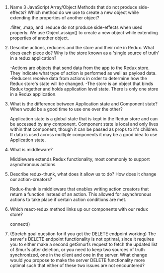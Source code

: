 1.  Name 3 JavaScript Array/Object Methods that do not produce side-effects? Which method do we use to create a new object while extending the properties of another object?

    .filter, .map, and .reduce do not produce side-effects when used properly. We use Object.assign() to create a new object while extending properties of another object.

2.  Describe actions, reducers and the store and their role in Redux. What does each piece do? Why is the store known as a 'single source of truth' in a redux application?

    -Actions are objects that send data from the app to the Redux store. They indicate what type of action is performed as well as payload data.
    -Reducers receive data from actions in order to determine how the Redux store's state will be changed.
    -The store is an object that binds Redux together and holds application level state. There is only one store in a Redux application.

3.  What is the difference between Application state and Component state? When would be a good time to use one over the other?

    Application state is a global state that is kept in the Redux store and can be accessed by any component. Component state is local and only lives within that component, though it can be passed as props to it's children. If data is used across multiple components it may be a good idea to use Application state.

4.  What is middleware?

    Middleware extends Redux functionality, most commonly to support asynchronous actions.

5.  Describe redux-thunk, what does it allow us to do? How does it change our action-creators?

    Redux-thunk is middleware that enables writing action creators that return a function instead of an action.  This allowed for asynchronous actions to take place if certain action conditions are met.

6.  Which react-redux method links up our components with our redux store?

    connect()

7.  (Stretch goal question for if you get the DELETE endpoint working) The server's DELETE endpoint functionality is not optimal, since it requires you to either make a second getSmurfs request to fetch the updated list of Smurfs after deletion, or you need to keep two sources of truth synchronized, one in the client and one in the server. What change would you propose to make the server DELETE functionality more optimal such that either of these two issues are not encountered?

    
